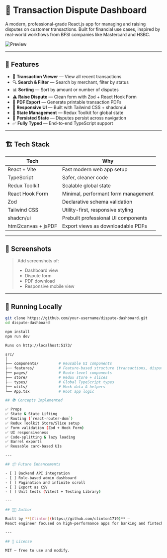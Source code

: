 # 💸 Transaction Dispute Dashboard

A modern, professional-grade React.js app for managing and raising disputes on customer transactions. Built for financial use cases, inspired by real-world workflows from BFSI companies like Mastercard and HSBC.

![Preview](https://transaction-dispute-dashboard.vercel.app/) <!-- (optional: add image later) -->

---

## 🚀 Features

- 🧾 **Transaction Viewer** — View all recent transactions
- 🔍 **Search & Filter** — Search by merchant, filter by status
- 📊 **Sorting** — Sort by amount or number of disputes
- ⚠️ **Raise Dispute** — Clean form with Zod + React Hook Form
- 📄 **PDF Export** — Generate printable transaction PDFs
- 🎨 **Responsive UI** — Built with Tailwind CSS + shadcn/ui
- 🧠 **State Management** — Redux Toolkit for global state
- 🔁 **Persisted State** — Disputes persist across navigation
- ✅ **Fully Typed** — End-to-end TypeScript support

---

## 🏗️ Tech Stack

| Tech             | Why                                     |
|------------------|------------------------------------------|
| React + Vite     | Fast modern web app setup               |
| TypeScript       | Safer, cleaner code                     |
| Redux Toolkit    | Scalable global state                   |
| React Hook Form  | Minimal, performant form management     |
| Zod              | Declarative schema validation           |
| Tailwind CSS     | Utility-first, responsive styling       |
| shadcn/ui        | Prebuilt professional UI components     |
| html2canvas + jsPDF | Export views as downloadable PDFs     |

---

## 📸 Screenshots

> Add screenshots of:
> - Dashboard view
> - Dispute form
> - PDF download
> - Responsive mobile view

---

## 🧪 Running Locally

```bash
git clone https://github.com/your-username/dispute-dashboard.git
cd dispute-dashboard

npm install
npm run dev

Runs on http://localhost:5173/

src/
│
├── components/         # Reusable UI components
├── features/           # Feature-based structure (transactions, disputes)
├── pages/              # Route-level components
├── store/              # Redux store + slices
├── types/              # Global TypeScript types
├── utils/              # Mock data & helpers
└── App.tsx             # Root app logic

## 📚 Concepts Implemented

✅ Props  
✅ State & State Lifting  
✅ Routing (`react-router-dom`)  
✅ Redux Toolkit Store/Slice setup  
✅ Form validation (Zod + Hook Form)  
✅ UI responsiveness  
✅ Code-splitting & lazy loading  
✅ Barrel exports  
✅ Reusable card-based UIs

---

## 📦 Future Enhancements

- [ ] Backend API integration  
- [ ] Role-based admin dashboard  
- [ ] Pagination and infinite scroll  
- [ ] Export as CSV  
- [ ] Unit tests (Vitest + Testing Library)

---

## 👨‍💻 Author

Built by **[Clinton](https://github.com/clinton1719)** —  
React engineer focused on high-performance apps for banking and fintech use cases.

---

## 🪪 License

MIT — free to use and modify.
